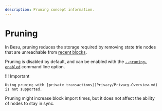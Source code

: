 ```yaml
---
description: Pruning concept information.
---
```


# Pruning

In Besu, pruning reduces the storage required by removing state trie nodes that are unreachable
from [recent blocks](../Reference/CLI/CLI-Syntax.md#pruning-blocks-retained).

Pruning is disabled by default, and can be enabled with the
[`--pruning-enabled`](../Reference/CLI/CLI-Syntax.md#pruning-enabled) command line option.

!!! Important

    Using pruning with [private transactions](Privacy/Privacy-Overview.md) is not supported.

Pruning might increase block import times, but it does not affect the ability of nodes to stay in
sync.

